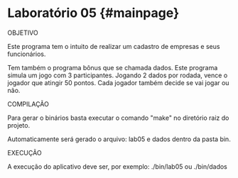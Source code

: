 
Laboratório 05                         {#mainpage}
============

OBJETIVO

Este programa tem o intuito de realizar um cadastro de empresas e seus funcionários.

Tem também o programa bônus que se chamada dados. Este programa simula um jogo com 3 participantes. Jogando 2 dados por rodada, vence o jogador que atingir 50 pontos.
Cada jogador também decide se vai jogar ou não.

COMPILAÇÃO

Para gerar o binários basta executar o comando "make" no diretório raiz do projeto.

Automaticamente será gerado o arquivo: lab05 e dados dentro da pasta bin.

EXECUÇÃO

A execução do aplicativo deve ser, por exemplo: ./bin/lab05 ou ./bin/dados
